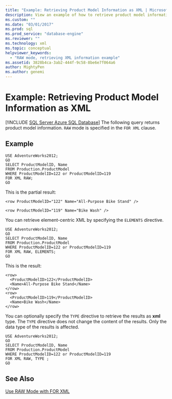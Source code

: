```yaml
---
title: "Example: Retrieving Product Model Information as XML | Microsoft Docs"
description: View an example of how to retrieve product model information as XML by using RAW mode with the FOR XML clause.
ms.custom: ""
ms.date: "03/01/2017"
ms.prod: sql
ms.prod_service: "database-engine"
ms.reviewer: ""
ms.technology: xml
ms.topic: conceptual
helpviewer_keywords: 
  - "RAW mode, retrieving XML information example"
ms.assetid: 3828b4ca-3ab2-444f-9c58-8be6e7f064a6
author: MightyPen
ms.author: genemi
---
```

# Example: Retrieving Product Model Information as XML
[!INCLUDE [SQL Server Azure SQL Database](../../includes/applies-to-version/sql-asdb.md)]
  The following query returns product model information. `RAW` mode is specified in the `FOR XML` clause.  
  
## Example  
  
```  
USE AdventureWorks2012;  
GO  
SELECT ProductModelID, Name  
FROM Production.ProductModel  
WHERE ProductModelID=122 or ProductModelID=119  
FOR XML RAW;  
GO  
```  
  
 This is the partial result:  
  
 `<row ProductModelID="122" Name="All-Purpose Bike Stand" />`  
  
 `<row ProductModelID="119" Name="Bike Wash" />`  
  
 You can retrieve element-centric XML by specifying the `ELEMENTS` directive.  
  
```  
USE AdventureWorks2012;  
GO  
SELECT ProductModelID, Name  
FROM Production.ProductModel  
WHERE ProductModelID=122 or ProductModelID=119  
FOR XML RAW, ELEMENTS;  
GO  
```  
  
 This is the result:  
  
```  
<row>  
  <ProductModelID>122</ProductModelID>  
  <Name>All-Purpose Bike Stand</Name>  
</row>  
<row>  
  <ProductModelID>119</ProductModelID>  
  <Name>Bike Wash</Name>  
</row>  
```  
  
 You can optionally specify the `TYPE` directive to retrieve the results as **xml** type. The `TYPE` directive does not change the content of the results. Only the data type of the results is affected.  
  
```  
USE AdventureWorks2012;  
GO  
SELECT ProductModelID, Name  
FROM Production.ProductModel  
WHERE ProductModelID=122 or ProductModelID=119  
FOR XML RAW, TYPE ;  
GO  
```  
  
## See Also  
 [Use RAW Mode with FOR XML](../../relational-databases/xml/use-raw-mode-with-for-xml.md)  
  
  
